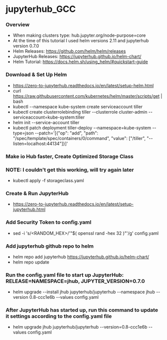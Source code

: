 # jupyterhub_GCC
### Overview
- When making clusters type: hub.jupyter.org/node-purpose=core
- At the time of this tutorial I used helm versions 2.11 and jupyterhub version 0.7.0
- Helm Releases: https://github.com/helm/helm/releases
- JupyterHub Releases: https://jupyterhub.github.io/helm-chart/
- Helm Tutorial: https://docs.helm.sh/using_helm/#quickstart-guide

### Download & Set Up Helm
-  https://zero-to-jupyterhub.readthedocs.io/en/latest/setup-helm.html
- curl https://raw.githubusercontent.com/kubernetes/helm/master/scripts/get | bash
- kubectl --namespace kube-system create serviceaccount tiller
- kubectl create clusterrolebinding tiller --clusterrole cluster-admin --serviceaccount=kube-system:tiller
- helm init --service-account tiller
- kubectl patch deployment tiller-deploy --namespace=kube-system --type=json --patch='[{"op": "add", "path": "/spec/template/spec/containers/0/command", "value": ["/tiller", "--listen=localhost:44134"]}]'

### Make io Hub faster, Create Optimized Storage Class
### NOTE: I couldn't get this working, will try again later
- kubectl apply -f storageclass.yaml

### Create & Run JupyterHub
-  https://zero-to-jupyterhub.readthedocs.io/en/latest/setup-jupyterhub.html
### Add Security Token to config.yaml
- sed -i 's/<RANDOM_HEX>/'"$( openssl rand -hex 32 )"'/g' config.yaml
### Add jupyterhub github repo to helm
- helm repo add jupyterhub https://jupyterhub.github.io/helm-chart/
- helm repo update
### Run the config.yaml file to start up JupyterHub: RELEASE=NAMESPACE=jhub, JUPYTER_VERSION=0.7.0
- helm upgrade --install jhub jupyterhub/jupyterhub --namespace jhub --version 0.8-ccc1e6b --values config.yaml
### After JupyterHub has started up, run this command to update it settings according to the config.yaml file
- helm upgrade jhub jupyterhub/jupyterhub --version=0.8-ccc1e6b --values config.yaml
